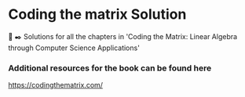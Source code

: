# Coding the matrix Solution
🧠 ✒️ Solutions for all the chapters in 'Coding the Matrix: Linear Algebra through Computer Science Applications'

### Additional resources for the book can be found here
https://codingthematrix.com/
